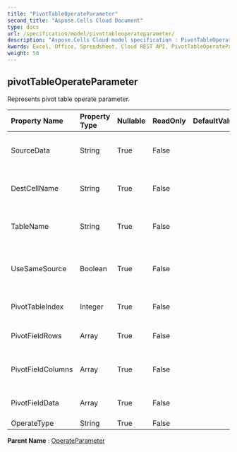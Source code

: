 ```yaml
---
title: "PivotTableOperateParameter"
second_title: "Aspose.Cells Cloud Document"
type: docs
url: /specification/model/pivottableoperateparameter/
description: "Aspose.Cells Cloud model specification : PivotTableOperateParameter. Effortlessly handle Excel and other spreadsheet documents with features like opening, generating, editing, splitting, merging, comparing, and converting."
kwords: Excel, Office, Spreadsheet, Cloud REST API, PivotTableOperateParameter
weight: 50
---
```


## **pivotTableOperateParameter**

Represents pivot table operate parameter. 

| Property Name | Property Type | Nullable |  ReadOnly | DefaultValue | Description | 
| :- | :- | :- |:- |  :- | :- |
| SourceData | String | True |  False |  | Represents source data of pivot table. |  
| DestCellName | String | True |  False |  | Represents start cell name of the pivot table. |  
| TableName | String | True |  False |  | Represents table name of pivot table. |  
| UseSameSource | Boolean | True |  False |  | Represents whether the same source is used. |  
| PivotTableIndex | Integer | True |  False |  | Represents pivot table index. |  
| PivotFieldRows | Array<Integer> | True |  False |  | Represents pivot row fields. |  
| PivotFieldColumns | Array<Integer> | True |  False |  | Represents pivot column fields. |  
| PivotFieldData | Array<Integer> | True |  False |  | Represents pivot data field. |  
| OperateType | String | True |  False |  |  |  

**Parent Name** : [OperateParameter](/specification/model/operateparameter)

